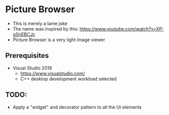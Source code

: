 # Picture Browser

- This is merely a lame joke
- The name was inspired by this: https://www.youtube.com/watch?v=XP-gSnEBCJc
- Picture Browser is a very light image viewer

## Prerequisites

- Visual Studio 2019
	- https://www.visualstudio.com/
	- C++ desktop development workload selected

## TODO:

- Apply a "widget" and decorator pattern to all the UI elements